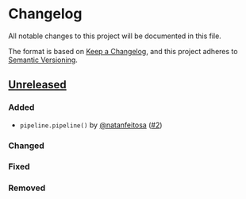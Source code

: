 # Changelog

All notable changes to this project will be documented in this file.

The format is based on [Keep a Changelog](https://keepachangelog.com/en/1.0.0/),
and this project adheres to [Semantic Versioning](https://semver.org/spec/v2.0.0.html).

## [Unreleased](https://github.com/natanfeitosa/pyfunctools/compare/v0.1.1...HEAD)

### Added

- `pipeline.pipeline()` by [@natanfeitosa](https://github.com/natanfeitosa/) ([#2](https://github.com/natanfeitosa/pyfunctools/issues/2))

### Changed

### Fixed

### Removed
